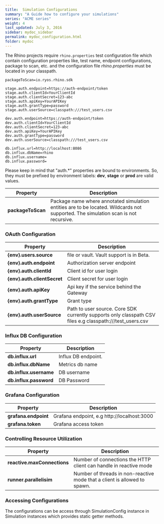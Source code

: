 ```yaml
---
title:  Simulation Configurations
summary: "A Guide how to configure your simulations"
series: "ACME series"
weight: 4
last_updated: July 3, 2016
sidebar: mydoc_sidebar
permalink: mydoc_configuration.html
folder: mydoc
---
```


The Rhino projects require `rhino.properties` test configuration file which contain configuration properties like, test name, endpoint configurations, package to scan, etc. and the configuration file _rhino.properties_ must be located in your classpath.

```properties
packageToScan=io.ryos.rhino.sdk

stage.auth.endpoint=https://auth-endpoint/token
stage.auth.clientId=YourClientId
stage.auth.clientSecret=123-abc
stage.auth.apiKey=YourAPIKey
stage.auth.grantType=password
stage.auth.userSource=classpath:///test_users.csv

dev.auth.endpoint=https://auth-endpoint/token
dev.auth.clientId=YourClientId
dev.auth.clientSecret=123-abc
dev.auth.apiKey=YourAPIKey
dev.auth.grantType=password
dev.auth.userSource=classpath:///test_users.csv

db.influx.url=http://localhost:8086
db.influx.dbName=rhino
db.influx.username=
db.influx.password=
```
Please keep in mind that "auth.*" properties are bound to environments. So, they must be prefixed by environment labels: **dev**, **stage** or **prod** are valid values.

|  Property | Description |
|---|---|
| **packageToScan** | Package name where annotated simulation entities are to be located. Wildcards not supported. The simulation scan is not recursive.  |


### OAuth Configuration

|  Property | Description |
|---|---|
| **{env}.users.source** | file or vault. Vault support is in Beta. |
| **{env}.auth.endpoint**  | Authorization server endpoint |
| **{env}.auth.clientId** |  Client id for user login |
| **{env}.auth.clientSecret** | Client secret for user login  |
| **{env}.auth.apiKey** |  Api key if the service behind the Gateway  |
| **{env}.auth.grantType** | Grant type |
| **{env}.auth.userSource** |  Path to user source. Core SDK currently supports only classpath CSV files e.g classpath:///test_users.csv  |


### Influx DB Configuration

|  Property | Description |
|---|---|
| **db.influx.url** |  Influx DB endpoint. |
| **db.influx.dbName** | Metrics db name  |
| **db.influx.username** | DB username |
| **db.influx.password** |  DB Password |

### Grafana Configuration

|  Property | Description |
|---|---|
| **grafana.endpoint** | Grafana endpoint, e.g http://localhost:3000  |
| **grafana.token** | Grafana access token |

### Controlling Resource Utilization 

|  Property | Description |
|---|---|
| **reactive.maxConnections** | Number of connections the HTTP client can handle in reactive mode |
| **runner.parallelisim** | Number of threads in non-reactive mode that a client is allowed to spawn. |

### Accessing Configurations

The configurations can be access through SimulationConfig instance in Simulation instances which provides static getter methods. 